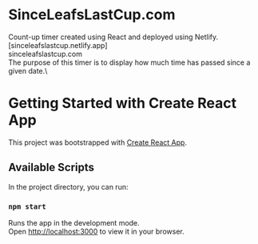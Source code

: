# SinceLeafsLastCup.com
Count-up timer created using React and deployed using Netlify.\
[sinceleafslastcup.netlify.app]\
sinceleafslastcup.com\
The purpose of this timer is to display how much time has passed since a given date.\



# Getting Started with Create React App

This project was bootstrapped with [Create React App](https://github.com/facebook/create-react-app).

## Available Scripts

In the project directory, you can run:

### `npm start`

Runs the app in the development mode.\
Open [http://localhost:3000](http://localhost:3000) to view it in your browser.
